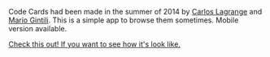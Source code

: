 Code Cards had been made in the summer of 2014 by <a href='https://dribbble.com/carlosxcl'>Carlos Lagrange</a> and <a href='https://twitter.com/mariogintili'>Mario Gintili</a>. 
This is a simple app to browse them sometimes. Mobile version available.

<a target="_blank" href='https://frankyshtein.github.io/cards2.0/'>Check this out! If you want to see how it's look like.</a>
